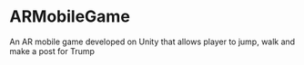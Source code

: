 # ARMobileGame
An AR mobile game developed on Unity that allows player to jump, walk and make a post for Trump
